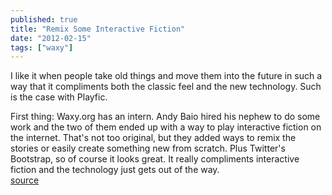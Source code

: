 ```yaml
---
published: true
title: "Remix Some Interactive Fiction"
date: "2012-02-15"
tags: ["waxy"]
---
```

I like it when people take old things and move them into the future in such a way that it compliments both the classic feel and the new technology. Such is the case with Playfic.

First thing: Waxy.org has an intern. Andy Baio hired his nephew to do some work and the two of them ended up with a way to play interactive fiction on the internet. That&apos;s not too original, but they added ways to remix the stories or easily create something new from scratch. Plus Twitter&apos;s Bootstrap, so of course it looks great. It really compliments interactive fiction and the technology just gets out of the way.
<br /><a href="http://playfic.com/">source</a>
